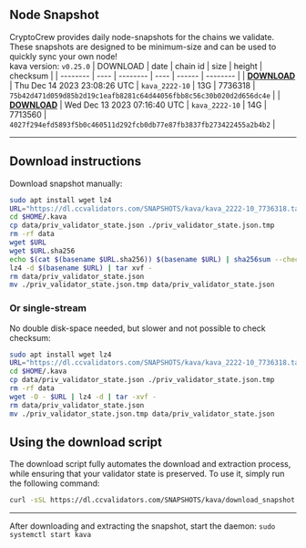 ## Node Snapshot
CryptoCrew provides daily node-snapshots for the chains we validate. These snapshots are designed to be minimum-size and can be used to quickly sync your own node!  
kava version: `v0.25.0`
| DOWNLOAD | date | chain id | size | height | checksum |
| -------- | ---- | -------- | ---- | ------ | -------- |
| **[DOWNLOAD](https://dl.ccvalidators.com/SNAPSHOTS/kava/kava_2222-10_7736318.tar.lz4)** | Thu Dec 14 2023 23:08:26 UTC | `kava_2222-10` | 13G | 7736318 | `75b42d471d059d85b2d19c1eafb8281c64d44056fbb8c56c30b020d2d656dc4e` |
| **[DOWNLOAD](https://dl.ccvalidators.com/SNAPSHOTS/kava/kava_2222-10_7713560.tar.lz4)** | Wed Dec 13 2023 07:16:40 UTC | `kava_2222-10` | 14G | 7713560 | `4027f294efd5893f5b0c460511d292fcb0db77e87fb3837fb273422455a2b4b2` |

---

## Download instructions
Download snapshot manually:
```sh
sudo apt install wget lz4
URL="https://dl.ccvalidators.com/SNAPSHOTS/kava/kava_2222-10_7736318.tar.lz4"
cd $HOME/.kava
cp data/priv_validator_state.json ./priv_validator_state.json.tmp
rm -rf data
wget $URL
wget $URL.sha256
echo $(cat $(basename $URL.sha256)) $(basename $URL) | sha256sum --check
lz4 -d $(basename $URL) | tar xvf -
rm data/priv_validator_state.json
mv ./priv_validator_state.json.tmp data/priv_validator_state.json
```

### Or single-stream
No double disk-space needed, but slower and not possible to check checksum:
```sh
sudo apt install wget lz4
URL="https://dl.ccvalidators.com/SNAPSHOTS/kava/kava_2222-10_7736318.tar.lz4"
cd $HOME/.kava
cp data/priv_validator_state.json ./priv_validator_state.json.tmp
rm -rf data
wget -O - $URL | lz4 -d | tar -xvf -
rm data/priv_validator_state.json
mv ./priv_validator_state.json.tmp data/priv_validator_state.json
```





## Using the download script

The download script fully automates the download and extraction process, while ensuring that your validator state is preserved. To use it, simply run the following command:
```sh
curl -sSL https://dl.ccvalidators.com/SNAPSHOTS/kava/download_snapshot.sh | bash
```
---

After downloading and extracting the snapshot, start the daemon: `sudo systemctl start kava`


